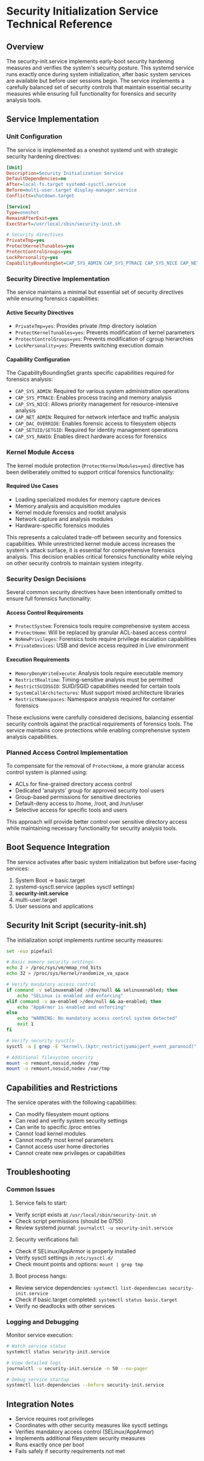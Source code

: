 # Security Initialization Service Technical Reference

## Overview

The security-init.service implements early-boot security hardening measures and verifies the system's security posture. This systemd service runs exactly once during system initialization, after basic system services are available but before user sessions begin. The service implements a carefully balanced set of security controls that maintain essential security measures while ensuring full functionality for forensics and security analysis tools.

## Service Implementation

### Unit Configuration

The service is implemented as a oneshot systemd unit with strategic security hardening directives:

```ini
[Unit]
Description=Security Initialization Service
DefaultDependencies=no
After=local-fs.target systemd-sysctl.service
Before=multi-user.target display-manager.service
Conflicts=shutdown.target

[Service]
Type=oneshot
RemainAfterExit=yes
ExecStart=/usr/local/sbin/security-init.sh

# Security directives
PrivateTmp=yes
ProtectKernelTunables=yes
ProtectControlGroups=yes
LockPersonality=yes
CapabilityBoundingSet=CAP_SYS_ADMIN CAP_SYS_PTRACE CAP_SYS_NICE CAP_NET_ADMIN CAP_DAC_OVERRIDE CAP_SETUID CAP_SETGID CAP_SYS_RAWIO
```

### Security Directive Implementation

The service maintains a minimal but essential set of security directives while ensuring forensics capabilities:

#### Active Security Directives
- `PrivateTmp=yes`: Provides private /tmp directory isolation
- `ProtectKernelTunables=yes`: Prevents modification of kernel parameters
- `ProtectControlGroups=yes`: Prevents modification of cgroup hierarchies
- `LockPersonality=yes`: Prevents switching execution domain

#### Capability Configuration
The CapabilityBoundingSet grants specific capabilities required for forensics analysis:
- `CAP_SYS_ADMIN`: Required for various system administration operations
- `CAP_SYS_PTRACE`: Enables process tracing and memory analysis
- `CAP_SYS_NICE`: Allows priority management for resource-intensive analysis
- `CAP_NET_ADMIN`: Required for network interface and traffic analysis
- `CAP_DAC_OVERRIDE`: Enables forensic access to filesystem objects
- `CAP_SETUID/SETGID`: Required for identity management operations
- `CAP_SYS_RAWIO`: Enables direct hardware access for forensics

### Kernel Module Access

The kernel module protection (`ProtectKernelModules=yes`) directive has been deliberately omitted to support critical forensics functionality:

#### Required Use Cases
- Loading specialized modules for memory capture devices
- Memory analysis and acquisition modules
- Kernel module forensics and rootkit analysis
- Network capture and analysis modules
- Hardware-specific forensics modules

This represents a calculated trade-off between security and forensics capabilities. While unrestricted kernel module access increases the system's attack surface, it is essential for comprehensive forensics analysis. This decision enables critical forensics functionality while relying on other security controls to maintain system integrity.

### Security Design Decisions

Several common security directives have been intentionally omitted to ensure full forensics functionality:

#### Access Control Requirements
- `ProtectSystem`: Forensics tools require comprehensive system access
- `ProtectHome`: Will be replaced by granular ACL-based access control
- `NoNewPrivileges`: Forensics tools require privilege escalation capabilities
- `PrivateDevices`: USB and device access required in Live environment

#### Execution Requirements
- `MemoryDenyWriteExecute`: Analysis tools require executable memory
- `RestrictRealtime`: Timing-sensitive analysis must be permitted
- `RestrictSUIDSGID`: SUID/SGID capabilities needed for certain tools
- `SystemCallArchitectures`: Must support mixed architecture libraries
- `RestrictNamespaces`: Namespace analysis required for container forensics

These exclusions were carefully considered decisions, balancing essential security controls against the practical requirements of forensics tools. The service maintains core protections while enabling comprehensive system analysis capabilities.

### Planned Access Control Implementation

To compensate for the removal of `ProtectHome`, a more granular access control system is planned using:
- ACLs for fine-grained directory access control
- Dedicated 'analysts' group for approved security tool users
- Group-based permissions for sensitive directories
- Default-deny access to /home, /root, and /run/user
- Selective access for specific tools and users

This approach will provide better control over sensitive directory access while maintaining necessary functionality for security analysis tools.

## Boot Sequence Integration

The service activates after basic system initialization but before user-facing services:

1. System Boot → basic.target
2. systemd-sysctl.service (applies sysctl settings)
3. **security-init.service**
4. multi-user.target
5. User sessions and applications

## Security Init Script (security-init.sh)

The initialization script implements runtime security measures:

```bash
set -euo pipefail

# Basic memory security settings
echo 2 > /proc/sys/vm/mmap_rnd_bits
echo 32 > /proc/sys/kernel/randomize_va_space

# Verify mandatory access control
if command -v selinuxenabled >/dev/null && selinuxenabled; then
    echo "SELinux is enabled and enforcing"
elif command -v aa-enabled >/dev/null && aa-enabled; then
    echo "AppArmor is enabled and enforcing"
else
    echo "WARNING: No mandatory access control system detected"
    exit 1
fi

# Verify security sysctls
sysctl -a | grep -E "kernel\.(kptr_restrict|yama|perf_event_paranoid)"

# Additional filesystem security
mount -o remount,nosuid,nodev /tmp
mount -o remount,nosuid,nodev /var/tmp
```

## Capabilities and Restrictions

The service operates with the following capabilities:

- Can modify filesystem mount options
- Can read and verify system security settings
- Can write to specific /proc entries
- Cannot load kernel modules
- Cannot modify most kernel parameters
- Cannot access user home directories
- Cannot create new privileges or capabilities

## Troubleshooting

### Common Issues

1. Service fails to start:
- Verify script exists at `/usr/local/sbin/security-init.sh`
- Check script permissions (should be 0755)
- Review systemd journal: `journalctl -u security-init.service`

2. Security verifications fail:
- Check if SELinux/AppArmor is properly installed
- Verify sysctl settings in `/etc/sysctl.d/`
- Check mount points and options: `mount | grep tmp`

3. Boot process hangs:
- Review service dependencies: `systemctl list-dependencies security-init.service`
- Check if basic.target completed: `systemctl status basic.target`
- Verify no deadlocks with other services

### Logging and Debugging

Monitor service execution:
```bash
# Watch service status
systemctl status security-init.service

# View detailed logs
journalctl -u security-init.service -n 50 --no-pager

# Debug service startup
systemctl list-dependencies --before security-init.service
```

## Integration Notes

- Service requires root privileges
- Coordinates with other security measures like sysctl settings
- Verifies mandatory access control (SELinux/AppArmor)
- Implements additional filesystem security measures
- Runs exactly once per boot
- Fails safely if security requirements not met

